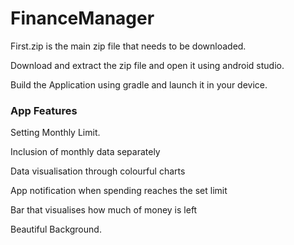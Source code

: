 # FinanceManager 

<p> First.zip is the main zip file that needs to be downloaded. </p>
<p> Download and extract the zip file and open it using android studio. </p>
<p> Build the Application using gradle and launch it in your device. </p>

<h3>App Features</h3>
<p> Setting Monthly Limit. </p>
<p> Inclusion of monthly data separately </p>
<p> Data visualisation through colourful charts </p>
<p> App notification when spending reaches the set limit  </p>
<p> Bar that visualises how much of money is left  </p>
<p> Beautiful Background. </p>

